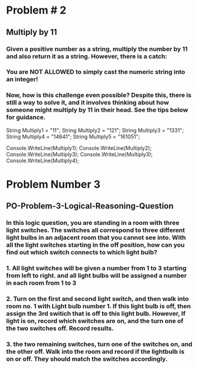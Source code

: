 # Problem # 2
## Multiply by 11


### Given a positive number as a string, multiply the number by 11 and also return it as a string. However, there is a catch:

### You are NOT ALLOWED to simply cast the numeric string into an integer!

### Now, how is this challenge even possible? Despite this, there is still a way to solve it, and it involves thinking about how someone might multiply by 11 in their head. See the tips below for guidance.

String Multiply1 = "11";
String Multiply2 = "121";
String Multiply3 = "1331";
String Multiply4 = "14641";
String Multiply5 = "161051";

Console.WriteLine(Multiply1);
Console.WriteLine(Multiply2);
Console.WriteLine(Multiply3);
Console.WriteLine(Multiply3);
Console.WriteLine(Multiply4);




# Problem Number 3 
## PO-Problem-3-Logical-Reasoning-Question



### In this logic question, you are standing in a room with three light switches. The switches all correspond to three different light bulbs in an adjacent room that you cannot see into. With all the light switches starting in the off position, how can you find out which switch connects to which light bulb?

### 1. All light switches will be given a number from 1 to 3 starting from left to right. and all light bulbs will be assigned a number in each room from 1 to 3
### 2. Turn on the first and second light switch, and then walk into room no. 1 with Light bulb number 1.  If this light bulb is off, then assign the 3rd switich that is off to this light bulb. However, If light is on, record which switches are on, and the turn one of the two switches off. Record results. 
### 3. the two remaining switches, turn  one of the switches  on, and the other off. Walk into the room and record if the lightbulb is on or off. They should match the switches accordingly. 

 
